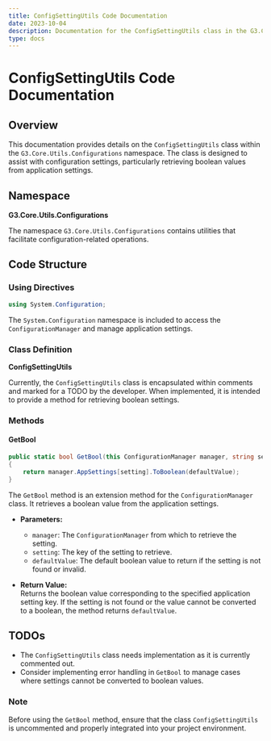 ```yaml
---
title: ConfigSettingUtils Code Documentation
date: 2023-10-04
description: Documentation for the ConfigSettingUtils class in the G3.Core.Utils.Configurations namespace.
type: docs
---
```


# ConfigSettingUtils Code Documentation

## Overview

This documentation provides details on the `ConfigSettingUtils` class within the `G3.Core.Utils.Configurations` namespace. The class is designed to assist with configuration settings, particularly retrieving boolean values from application settings.

## Namespace

**G3.Core.Utils.Configurations**

The namespace `G3.Core.Utils.Configurations` contains utilities that facilitate configuration-related operations.

## Code Structure

### Using Directives

```csharp
using System.Configuration;
```

The `System.Configuration` namespace is included to access the `ConfigurationManager` and manage application settings.

### Class Definition

**ConfigSettingUtils**

Currently, the `ConfigSettingUtils` class is encapsulated within comments and marked for a TODO by the developer. When implemented, it is intended to provide a method for retrieving boolean settings.

### Methods

#### GetBool

```csharp
public static bool GetBool(this ConfigurationManager manager, string setting, bool defaultValue)
{
    return manager.AppSettings[setting].ToBoolean(defaultValue);
}
```

The `GetBool` method is an extension method for the `ConfigurationManager` class. It retrieves a boolean value from the application settings.

- **Parameters:**
  - `manager`: The `ConfigurationManager` from which to retrieve the setting.
  - `setting`: The key of the setting to retrieve.
  - `defaultValue`: The default boolean value to return if the setting is not found or invalid.

- **Return Value:**  
  Returns the boolean value corresponding to the specified application setting key. If the setting is not found or the value cannot be converted to a boolean, the method returns `defaultValue`.

## TODOs

- The `ConfigSettingUtils` class needs implementation as it is currently commented out.
- Consider implementing error handling in `GetBool` to manage cases where settings cannot be converted to boolean values.

### Note

Before using the `GetBool` method, ensure that the class `ConfigSettingUtils` is uncommented and properly integrated into your project environment.
```